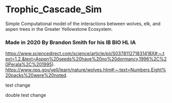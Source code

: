 # Trophic_Cascade_Sim
Simple Computational model of the interactions between wolves, elk, and aspen trees in the Greater Yellowstone Ecosystem.

### Made in 2020 By Brandon Smith for his IB BIO HL IA

https://www.sciencedirect.com/science/article/pii/S037811271831418X#:~:text=1.2.&text=Aspen%20seeds%20have%20no%20dormancy,1996%2C%20Perala%2C%201995).
https://www.nps.gov/yell/learn/nature/wolves.htm#:~:text=Numbers,Eight%20packs%20were%20noted.

test change

double test change


